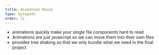 ```yaml
---
title: Animation Reuse
type: bytepath
order: 11
---
```


- animations quickly make your single file components hard to read
- Animations are just javascript so we can move them into their own files 
- provides tree shaking so that we only bundle what we need in the final project

